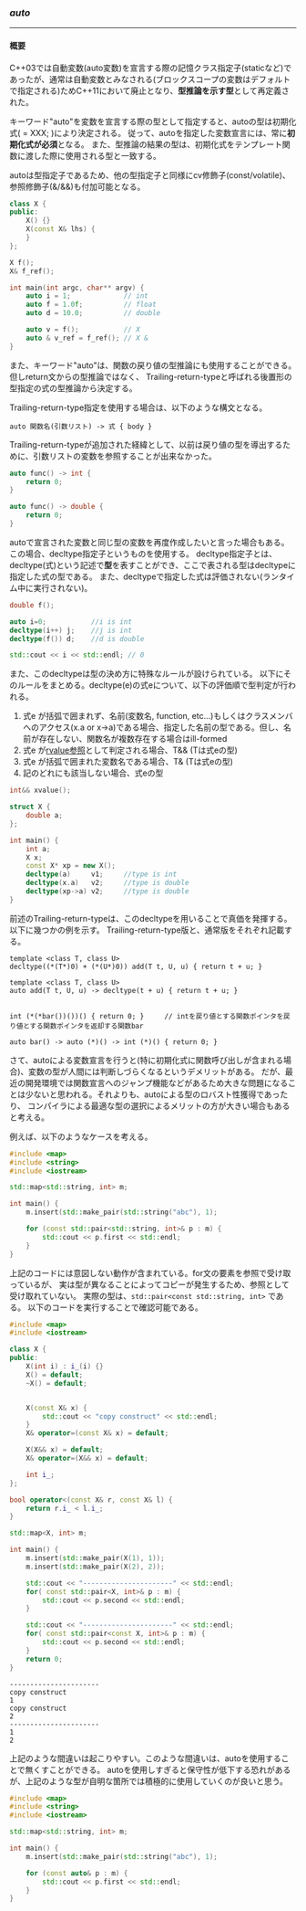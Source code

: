 ### *auto*
---
#### 概要

C++03では自動変数(auto変数)を宣言する際の記憶クラス指定子(staticなど)であったが、通常は自動変数とみなされる(ブロックスコープの変数はデフォルトで指定される)ためC++11において廃止となり、**型推論を示す型**として再定義された。

キーワード"auto"を変数を宣言する際の型として指定すると、autoの型は初期化式( = XXX; )により決定される。
従って、autoを指定した変数宣言には、常に**初期化式が必須**となる。
また、型推論の結果の型は、初期化式をテンプレート関数に渡した際に使用される型と一致する。

autoは型指定子であるため、他の型指定子と同様にcv修飾子(const/volatile)、参照修飾子(&/&&)も付加可能となる。

```c++
class X {
public:
    X() {}
    X(const X& lhs) {
    }
};

X f();
X& f_ref();

int main(int argc, char** argv) {
    auto i = 1;             // int
    auto f = 1.0f;          // float
    auto d = 10.0;          // double

    auto v = f();           // X
    auto & v_ref = f_ref(); // X &
}
```

また、キーワード"auto"は、関数の戻り値の型推論にも使用することができる。但しreturn文からの型推論ではなく、
Trailing-return-typeと呼ばれる後置形の型指定の式の型推論から決定する。

Trailing-return-type指定を使用する場合は、以下のような構文となる。

`auto 関数名(引数リスト) -> 式 { body }`

Trailing-return-typeが追加された経緯として、以前は戻り値の型を導出するために、引数リストの変数を参照することが出来なかった。

```c++
auto func() -> int {
    return 0;
}

auto func() -> double {
    return 0;
}
```

autoで宣言された変数と同じ型の変数を再度作成したいと言った場合もある。この場合、decltype指定子というものを使用する。
decltype指定子とは、decltype(式)という記述で**型**を表すことができ、ここで表される型はdecltypeに指定した式の型である。
また、decltypeで指定した式は評価されない(ランタイム中に実行されない)。


```c++
double f();

auto i=0;           //i is int
decltype(i++) j;    //j is int
decltype(f()) d;    //d is double

std::cout << i << std::endl; // 0
```

また、このdecltypeは型の決め方に特殊なルールが設けられている。
以下にそのルールをまとめる。decltype(e)の式eについて、以下の評価順で型判定が行われる。

 1. 式e が括弧で囲まれず、名前(変数名, function, etc...)もしくはクラスメンバへのアクセス(x.a or x->a)である場合、指定した名前の型である。但し、名前が存在しない、関数名が複数存在する場合はill-formed
 1. 式e が[rvalue参照](chapter_1/core/r_value_ref.md)として判定される場合、T&& (Tは式eの型)
 1. 式e が括弧で囲まれた変数名である場合、T& (Tは式eの型)
 1. 記のどれにも該当しない場合、式eの型

```c++
int&& xvalue();

struct X {
    double a;
};

int main() {
    int a;
    X x;
    const X* xp = new X();
    decltype(a)     v1;     //type is int
    decltype(x.a)   v2;     //type is double
    decltype(xp->a) v2;     //type is double
}
```

前述のTrailing-return-typeは、このdecltypeを用いることで真価を発揮する。以下に幾つかの例を示す。
Trailing-return-type版と、通常版をそれぞれ記載する。

```
template <class T, class U>
decltype((*(T*)0) + (*(U*)0)) add(T t, U, u) { return t + u; }

template <class T, class U>
auto add(T t, U, u) -> decltype(t + u) { return t + u; }


int (*(*bar())())() { return 0; }     // intを戻り値とする関数ポインタを戻り値とする関数ポインタを返却する関数bar

auto bar() -> auto (*)() -> int (*)() { return 0; }
```

さて、autoによる変数宣言を行うと(特に初期化式に関数呼び出しが含まれる場合)、変数の型が人間には判断しづらくなるというデメリットがある。
だが、最近の開発環境では関数宣言へのジャンプ機能などがあるため大きな問題になることは少ないと思われる。それよりも、autoによる型のロバスト性獲得であったり、 コンパイラによる最適な型の選択によるメリットの方が大きい場合もあると考える。

例えば、以下のようなケースを考える。

```c++
#include <map>
#include <string>
#include <iostream>

std::map<std::string, int> m;

int main() {
    m.insert(std::make_pair(std::string("abc"), 1);

    for (const std::pair<std::string, int>& p : m) {
        std::cout << p.first << std::endl;
    }
}
```
上記のコードには意図しない動作が含まれている。for文の要素を参照で受け取っているが、
実は型が異なることによってコピーが発生するため、参照として受け取れていない。
実際の型は、`std::pair<const std::string, int>` である。
以下のコードを実行することで確認可能である。

```c++
#include <map>
#include <iostream>

class X {
public:
    X(int i) : i_(i) {}
    X() = default;
    ~X() = default;


    X(const X& x) {
        std::cout << "copy construct" << std::endl;
    }
    X& operator=(const X& x) = default;

    X(X&& x) = default;
    X& operator=(X&& x) = default;

    int i_;
};

bool operator<(const X& r, const X& l) {
    return r.i_ < l.i_;
}

std::map<X, int> m;

int main() {
    m.insert(std::make_pair(X(1), 1));
    m.insert(std::make_pair(X(2), 2));

    std::cout << "----------------------" << std::endl;
    for( const std::pair<X, int>& p : m) {
        std::cout << p.second << std::endl;
    }

    std::cout << "----------------------" << std::endl;
    for( const std::pair<const X, int>& p : m) {
        std::cout << p.second << std::endl;
    }
    return 0;
}
```

```
----------------------
copy construct
1
copy construct
2
----------------------
1
2
```

上記のような間違いは起こりやすい。このような間違いは、autoを使用することで無くすことができる。
autoを使用しすぎると保守性が低下する恐れがあるが、上記のような型が自明な箇所では積極的に使用していくのが良いと思う。

```c++
#include <map>
#include <string>
#include <iostream>

std::map<std::string, int> m;

int main() {
    m.insert(std::make_pair(std::string("abc"), 1);

    for (const auto& p : m) {
        std::cout << p.first << std::endl;
    }
}
```

